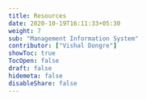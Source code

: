 ```yaml
---
title: Resources
date: 2020-10-19T16:11:33+05:30
weight: 7
sub: "Management Information System"
contributor: ["Vishal Dongre"]
showToc: true
TocOpen: false
draft: false
hidemeta: false
disableShare: false
---
```

